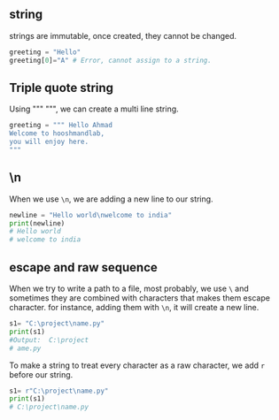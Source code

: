 ## string

strings are immutable, once created, they cannot be changed.

```py
greeting = "Hello"
greeting[0]="A" # Error, cannot assign to a string.
```

## Triple quote string

Using """ """, we can create a multi line string.

```py
greeting = """ Hello Ahmad
Welcome to hooshmandlab,
you will enjoy here.
"""


```

## \n

When we use `\n`, we are adding a new line to our string.

```py
newline = "Hello world\nwelcome to india"
print(newline)
# Hello world
# welcome to india
```

## escape and raw sequence

When we try to write a path to a file, most probably, we use `\` and sometimes they are combined with characters that makes them escape character.
for instance, adding them with `\n`, it will create a new line.

```py
s1= "C:\project\name.py"
print(s1)
#Output:  C:\project
# ame.py
```

To make a string to treat every character as a raw character, we add `r` before our string.

```py
s1= r"C:\project\name.py"
print(s1)
# C:\project\name.py
```
